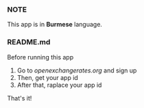 ### NOTE

This app is in **Burmese** language.

### README.md

Before running this app
1. Go to *openexchangerates.org* and sign up
2. Then, get your app id
3. After that, raplace your app id
 
That's it!

